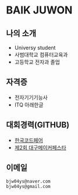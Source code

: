 # BAIK JUWON
## 나의 소개
- Universy student
- 사범대학교 컴퓨터교육과
- 고등학교 전자과 졸업

## 자격증
- 전자기기기능사
- ITQ 아래한글

## 대회경력(GITHUB)
- [한국코드페어](https://github.com/BAIKJUWON/codefair2019)
- [제2회 대구메이커페스타](https://github.com/BAIKJUWON/The-2nd-Daegu-Maker-Festa)

## 이메일
    bjw04ys@naver.com
    bjw04ys@gmail.com
